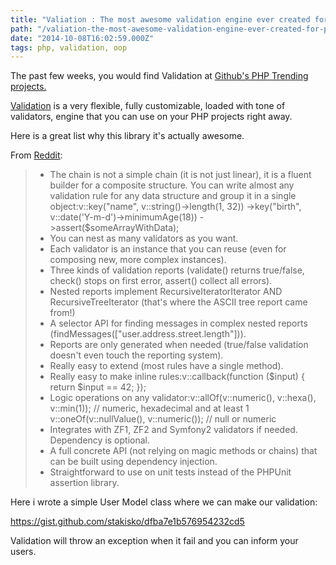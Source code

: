 ```yaml
---
title: "Valiation : The most awesome validation engine ever created for PHP"
path: "/valiation-the-most-awesome-validation-engine-ever-created-for-php/"
date: "2014-10-08T16:02:59.000Z"
tags: php, validation, oop
---
```


The past few weeks, you would find Validation at <a title="Github PHP Trending Projects" href="https://github.com/trending?l=php" target="_blank">Github's PHP Trending projects.</a>

<a title="Respect/Validation on Github" href="https://github.com/Respect/Validation" target="_blank">Validation</a> is a very flexible, fully customizable, loaded with tone of validators, engine that you can use on your PHP projects right away.

Here is a great list why this library it's actually awesome.

From <a title="Respect/Validation on Reddit" href="http://www.reddit.com/r/PHP/comments/1telis/respectvalidation_the_most_awesome_validation/ce7emzs" target="_blank">Reddit</a>:
<blockquote>
<ul>
	<li>The chain is not a simple chain (it is not just linear), it is a fluent builder for a composite structure. You can write almost any validation rule for any data structure and group it in a single object:v::key("name", v::string()-&gt;length(1, 32)) -&gt;key("birth", v::date('Y-m-d')-&gt;minimumAge(18)) -&gt;assert($someArrayWithData);</li>
	<li>You can nest as many validators as you want.</li>
	<li>Each validator is an instance that you can reuse (even for composing new, more complex instances).</li>
	<li>Three kinds of validation reports (validate() returns true/false, check() stops on first error, assert() collect all errors).</li>
	<li>Nested reports implement RecursiveIteratorIterator AND RecursiveTreeIterator (that's where the ASCII tree report came from!)</li>
	<li>A selector API for finding messages in complex nested reports (findMessages(["user.address.street.length"])).</li>
	<li>Reports are only generated when needed (true/false validation doesn't even touch the reporting system).</li>
	<li>Really easy to extend (most rules have a single method).</li>
	<li>Really easy to make inline rules:v::callback(function ($input) { return $input == 42; });</li>
	<li>Logic operations on any validator:v::allOf(v::numeric(), v::hexa(), v::min(1)); // numeric, hexadecimal and at least 1 v::oneOf(v::nullValue(), v::numeric()); // null or numeric</li>
	<li>Integrates with ZF1, ZF2 and Symfony2 validators if needed. Dependency is optional.</li>
	<li>A full concrete API (not relying on magic methods or chains) that can be built using dependency injection.</li>
	<li>Straightforward to use on unit tests instead of the PHPUnit assertion library.</li>
</ul>
</blockquote>
Here i wrote a simple User Model class where we can make our validation:

https://gist.github.com/stakisko/dfba7e1b576954232cd5

Validation will throw an exception when it fail and you can inform your users.
